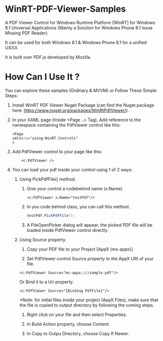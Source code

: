 # WinRT-PDF-Viewer-Samples
A PDF Viewer Control for Windows Runtime Platform [WinRT] for Windows 8.1 Universal Applications (Mainly a Solution for Windows Phone 8.1 Issue Missing PDF Reader).

It can be used for both Windows 8.1 & Windows Phone 8.1 for a unified UX/UI.

It is built over PDF.js developed by Mozilla.


# How Can I Use It ?
You can explore these samples (Ordinary & MVVM) or Follow These Simple Steps:

01. Install WinRT PDF Viewer Nuget Package (can find the Nuget package here: https://www.nuget.org/packages/WinRtPdfViewer/).

02. In your XAML page (Inside <Page ..> Tag), Add reference to the namespace containing the PdfViewer control like this:

	```XAML
	<Page
	xmlns:c="using:WinRT.Controls"
	>
	```

03. Add PdfViewer control to your page like this:

	```XAML
	    <c:PdfViewer />
	```

04. You can load your pdf inside your control using 1 of 2 ways:

	01. Using PickPdfFile() method.
		01. Give your control a codebehind name (x:Name).
			```XAML
			<c:PdfViewer x:Name="testPdf"/>
			```
			
		02. In you code behind class, you can call this method.
			```cs
			testPdf.PickPdfFile();
			```
			
		03. A FileOpenPicker dialog will appear, the picked PDF file will be loaded inside PdfViewer control directly.
		
	02. Using Source property.
		01. Copy your PDF file to your Project [AppX (ms-appx)].
		
		02. Set PdfViewer control Source property to the AppX URI of your file.
		
		```XAML
		<c:PdfViewer Source="ms-appx:///sample.pdf"/>
		```
		
		Or Bind it to a Uri property.
		```XAML
		<c:PdfViewer Source="{Binding PdfFile}"/>
		```
		
		*Note: for initial files inside your project (AppX Files), make sure that the file is copied to output directory by following the coming steps.
		
		01. Right click on your file and then select Properties.
		
		02. In Build Action property, choose Content.
		
		03. In Copy to Outpu Directory, choose Copy If Newer.

